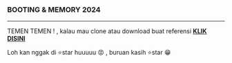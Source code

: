 ### BOOTING & MEMORY 2024 
---
TEMEN TEMEN ! , kalau mau clone atau download buat referensi **[KLIK DISINI](https://github.com/yohanesokta/Materi_BOOTING-MEMORY24/archive/refs/heads/master.zip)**

Loh kan nggak di ⭐star huuuuu 😡 , buruan kasih ⭐star 😁
